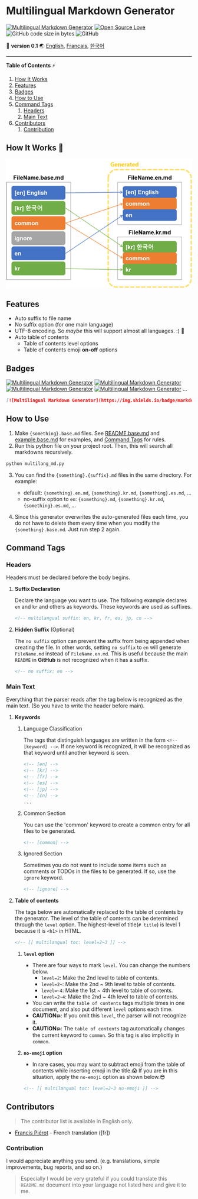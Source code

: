 # Multilingual Markdown Generator

[![Multilingual Markdown Generator](https://img.shields.io/badge/markdown-multilingual%20🌐-ff69b4.svg)](https://github.com/ryul1206/multilingual-markdown)
[![Open Source Love](https://badges.frapsoft.com/os/v1/open-source.svg?v=103)](https://github.com/ellerbrock/open-source-badges/)
![GitHub code size in bytes](https://img.shields.io/github/languages/code-size/ryul1206/multilingual-markdown.svg)
![GitHub](https://img.shields.io/github/license/ryul1206/multilingual-markdown.svg)

🚀 **version 0.1**
🌏 [English](README.md), [Français](README.fr.md), [한국어](README.kr.md)

---

**Table of Contents** ⚡

1. [How It Works ](#How-It-Works-)
1. [Features](#Features)
1. [Badges](#Badges)
1. [How to Use](#How-to-Use)
1. [Command Tags](#Command-Tags)
    1. [Headers](#Headers)
    1. [Main Text](#Main-Text)
1. [Contributors](#Contributors)
    1. [Contribution](#Contribution)

## How It Works 🔎
![how it works](how-it-works.png)

## Features

- Auto suffix to file name
- No suffix option (for one main language)
- UTF-8 encoding. So *maybe* this will support almost all languages. :) 🍷
- Auto table of contents
    - Table of contents level options
    - Table of contents emoji **on-off** options

## Badges

[![Multilingual Markdown Generator](https://img.shields.io/badge/markdown-multilingual%20🌐-ff69b4.svg)](https://github.com/ryul1206/multilingual-markdown)
[![Multilingual Markdown Generator](https://img.shields.io/badge/markdown-multilingual%20🌐-yellow.svg)](https://github.com/ryul1206/multilingual-markdown)
[![Multilingual Markdown Generator](https://img.shields.io/badge/markdown-multilingual%20🌐-green.svg)](https://github.com/ryul1206/multilingual-markdown)
[![Multilingual Markdown Generator](https://img.shields.io/badge/markdown-multilingual%20🌐-blue.svg)](https://github.com/ryul1206/multilingual-markdown)
...

```markdown
[![Multilingual Markdown Generator](https://img.shields.io/badge/markdown-multilingual%20🌐-ff69b4.svg)](https://github.com/ryul1206/multilingual-markdown)
```

## How to Use

1. Make `{something}.base.md` files. See [README.base.md](README.base.md) and [example.base.md](example/example.base.md) for examples, and [Command Tags](#Command-Tags) for rules.
1. Run this python file on your project root. Then, this will search all markdowns recursively.

  ```bash
  python multilang_md.py
  ```

3. You can find the `{something}.{suffix}.md` files in the same directory. For example:

    - default: `{something}.en.md`, `{something}.kr.md`, `{something}.es.md`, ...
    - no-suffix option to `en`: `{something}.md`, `{something}.kr.md`, `{something}.es.md`, ...

4. Since this generator overwrites the auto-generated files each time, you do not have to delete them every time when you modify the `{something}.base.md`. Just run step 2 again.

## Command Tags

### Headers

Headers must be declared before the body begins.

1. **Suffix Declaration**

    Declare the language you want to use. The following example declares `en` and `kr` and others as keywords. These keywords are used as suffixes.

    ```markdown
    <!-- multilangual suffix: en, kr, fr, es, jp, cn -->
    ```

1. **Hidden Suffix** (Optional)

    The `no suffix` option can prevent the suffix from being appended when creating the file. In other words, setting `no suffix` to `en` will generate `FileName.md` instead of `FileName.en.md`. This is useful because the main `README` in **GitHub** is not recognized when it has a suffix.

    ```markdown
    <!-- no suffix: en -->
    ```

### Main Text

Everything that the parser reads after the tag below is recognized as the main text. (So you have to write the header before main).

1. **Keywords**

    1. Language Classification

        The tags that distinguish languages are written in the form `<!-- [keyword] -->`. If one keyword is recognized, it will be recognized as that keyword until another keyword is seen.

        ```markdown
        <!-- [en] -->
        <!-- [kr] -->
        <!-- [fr] -->
        <!-- [es] -->
        <!-- [jp] -->
        <!-- [cn] -->
        ...
        ```

    1. Common Section

        You can use the 'common' keyword to create a common entry for all files to be generated.

        ```markdown
        <!-- [common] -->
        ```

    1. Ignored Section

        Sometimes you do not want to include some items such as comments or TODOs in the files to be generated. If so, use the `ignore` keyword.

        ```markdown
        <!-- [ignore] -->
        ```

1. **Table of contents**

    The tags below are automatically replaced to the table of contents by the generator. The level of the table of contents can be determined through the `level` option. The highest-level of title(`# title`) is level 1 because it is `<h1>` in HTML.

    ```markdown
    <!-- [[ multilangual toc: level=2~3 ]] -->
    ```

    1. **`level` option**
        - There are four ways to mark `level`. You can change the numbers below.
            - `level=2`: Make the 2nd level to table of contents.
            - `level=2~`: Make the 2nd ~ 9th level to table of contents.
            - `level=~4`: Make the 1st ~ 4th level to table of contents.
            - `level=2~4`: Make the 2nd ~ 4th level to table of contents.
        - You can write the `table of contents` tags multiple times in one document, and also put different `level` options each time.
        - **CAUTION💥**: If you omit this `level`, the parser will not recognize it.
        - **CAUTION💥**: The `table of contents` tag automatically changes the current keyword to `common`. So this tag is also implicitly in `common`.
    2. **`no-emoji` option**
        - In rare cases, you may want to subtract emoji from the table of contents while inserting emoji in the title.😱 If you are in this situation, apply the `no-emoji` option as shown below.😎

        ```markdown
        <!-- [[ multilangual toc: level=2~3 no-emoji ]] -->
        ```

## Contributors

> The contributor list is available in English only.

- [Francis Piérot](https://github.com/bkg2018) - French translation ([fr])

### Contribution

I would appreciate anything you send. (e.g. translations, simple improvements, bug reports, and so on.)

> Especially I would be very grateful if you could translate this `README.md` document into your language not listed here and give it to me.

